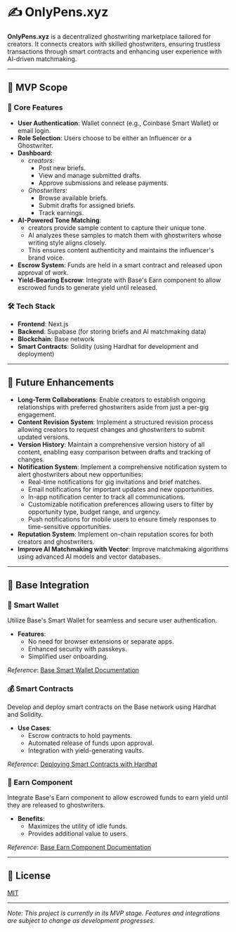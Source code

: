 # ✍️ OnlyPens.xyz

**OnlyPens.xyz** is a decentralized ghostwriting marketplace tailored for creators. It connects creators with skilled ghostwriters, ensuring trustless transactions through smart contracts and enhancing user experience with AI-driven matchmaking.

---

## 🚀 MVP Scope

### 🎯 Core Features

- **User Authentication**: Wallet connect (e.g., Coinbase Smart Wallet) or email login.
- **Role Selection**: Users choose to be either an Influencer or a Ghostwriter.
- **Dashboard**:
  - _creators_:
    - Post new briefs.
    - View and manage submitted drafts.
    - Approve submissions and release payments.
  - _Ghostwriters_:
    - Browse available briefs.
    - Submit drafts for assigned briefs.
    - Track earnings.
- **AI-Powered Tone Matching**:
  - creators provide sample content to capture their unique tone.
  - AI analyzes these samples to match them with ghostwriters whose writing style aligns closely.
  - This ensures content authenticity and maintains the influencer's brand voice.
- **Escrow System**: Funds are held in a smart contract and released upon approval of work.
- **Yield-Bearing Escrow**: Integrate with Base's Earn component to allow escrowed funds to generate yield until released.

### 🛠️ Tech Stack

- **Frontend**: Next.js
- **Backend**: Supabase (for storing briefs and AI matchmaking data)
- **Blockchain**: Base network
- **Smart Contracts**: Solidity (using Hardhat for development and deployment)

---

## 🌱 Future Enhancements

- **Long-Term Collaborations**: Enable creators to establish ongoing relationships with preferred ghostwriters aside from just a per-gig engagement.
- **Content Revision System**: Implement a structured revision process allowing creators to request changes and ghostwriters to submit updated versions.
- **Version History**: Maintain a comprehensive version history of all content, enabling easy comparison between drafts and tracking of changes.
- **Notification System**: Implement a comprehensive notification system to alert ghostwriters about new opportunities:
  - Real-time notifications for gig invitations and brief matches.
  - Email notifications for important updates and new opportunities.
  - In-app notification center to track all communications.
  - Customizable notification preferences allowing users to filter by opportunity type, budget range, and urgency.
  - Push notifications for mobile users to ensure timely responses to time-sensitive opportunities.
- **Reputation System**: Implement on-chain reputation scores for both creators and ghostwriters.
- **Improve AI Matchmaking with Vector**: Improve matchmaking algorithms using advanced AI models and vector databases.

---

## 🔗 Base Integration

### 🧠 Smart Wallet

Utilize Base's Smart Wallet for seamless and secure user authentication.

- **Features**:
  - No need for browser extensions or separate apps.
  - Enhanced security with passkeys.
  - Simplified user onboarding.

_Reference_: [Base Smart Wallet Documentation](https://docs.base.org/identity/smart-wallet/concepts/what-is-smart-wallet)

### 💰 Smart Contracts

Develop and deploy smart contracts on the Base network using Hardhat and Solidity.

- **Use Cases**:
  - Escrow contracts to hold payments.
  - Automated release of funds upon approval.
  - Integration with yield-generating vaults.

_Reference_: [Deploying Smart Contracts with Hardhat](https://docs.base.org/cookbook/smart-contract-development/hardhat/deploy-with-hardhat)

### 🌾 Earn Component

Integrate Base's Earn component to allow escrowed funds to earn yield until they are released to ghostwriters.

- **Benefits**:
  - Maximizes the utility of idle funds.
  - Provides additional value to users.

_Reference_: [Base Earn Component Documentation](https://docs.base.org/identity/smart-wallet/concepts/what-is-smart-wallet)

---

## 📄 License

[MIT](LICENSE)

---

_Note: This project is currently in its MVP stage. Features and integrations are subject to change as development progresses._
